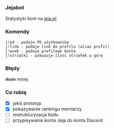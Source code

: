 ### Jejabot
Statystyki kont na [jeja.pl](https://jeja.pl).

### Komendy
```
j!pd - podaje PD użytkownika
j!link - podaje link do profilu (alias profil)
j!avek - podaje profilowe konta
j!strzalki - pokazuje ilość strzałek w górę
```

### Błędy
~~dużo~~
mniej

### Co robię
- [x] jakiś prototyp
- [x] pokazywanie rankingu memiarzy
- [ ] restrukturyzacja kodu
- [ ] przypisywanie konta Jeja do konta Discord

